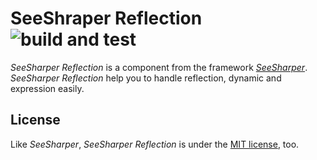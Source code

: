 # SeeShraper Reflection ![build and test](https://github.com/DavenaHack/SeeSharper.Reflection/workflows/build%20and%20test/badge.svg)

*SeeSharper Reflection* is a component from the framework *[SeeSharper](https://github.com/DavenaHack/SeeSharper)*. *SeeSharper Reflection* help you to handle reflection, dynamic and expression easily.


## License
Like *SeeSharper*, *SeeSharper Reflection* is under the [MIT license](https://github.com/DavenaHack/SeeSharper.Reflection/blob/master/LICENSE), too.
